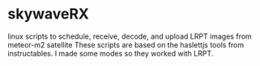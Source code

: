 # skywaveRX
linux scripts to schedule, receive, decode, and upload LRPT images from meteor-m2 satellite
These scripts are based on the haslettjs tools from instructables.  I made some modes so they worked with LRPT.  
